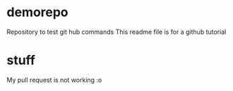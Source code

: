 # demorepo
Repository to test git hub commands
This readme file is for a github tutorial 

# stuff
My pull request is not working :o
